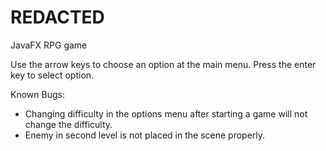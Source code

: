 # REDACTED
JavaFX RPG game

Use the arrow keys to choose an option at the main menu.
Press the enter key to select option.

Known Bugs:

- Changing difficulty in the options menu after starting a game will not change the difficulty.
- Enemy in second level is not placed in the scene properly.